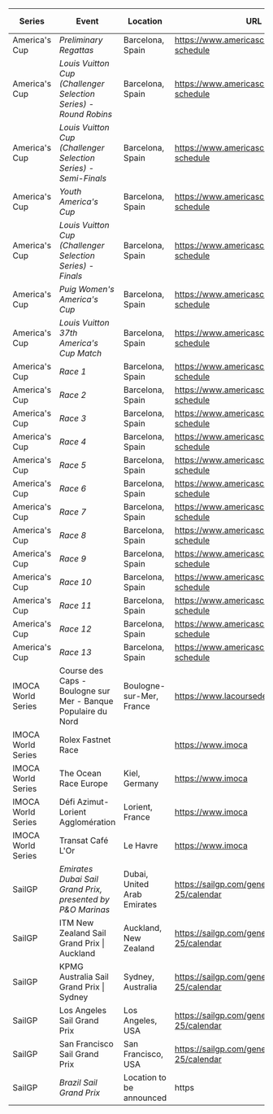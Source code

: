 | Series             | Event                                                                                             | Location                       | URL                                                 | Start Date | End Date   |
| ------------------ | ------------------------------------------------------------------------------------------------- | ------------------------------ | --------------------------------------------------- | ---------- | ---------- |
| America's Cup      | *Preliminary Regattas*                                                                            | Barcelona, Spain               | https://www.americascup.com/en/ac37-schedule        | 2024-08-22 | *2024-08-25* |
| America's Cup      | *Louis Vuitton Cup (Challenger Selection Series) - Round Robins*                                  | Barcelona, Spain               | https://www.americascup.com/en/ac37-schedule        | 2024-08-29 | *2024-09-08* |
| America's Cup      | *Louis Vuitton Cup (Challenger Selection Series) - Semi-Finals*                                   | Barcelona, Spain               | https://www.americascup.com/en/ac37-schedule        | 2024-09-14 | *2024-09-19* |
| America's Cup      | *Youth America's Cup*                                                                             | Barcelona, Spain               | https://www.americascup.com/en/ac37-schedule        | 2024-09-17 | *2024-09-26* |
| America's Cup      | *Louis Vuitton Cup (Challenger Selection Series) - Finals*                                        | Barcelona, Spain               | https://www.americascup.com/en/ac37-schedule        | 2024-09-26 | *2024-10-05* |
| America's Cup      | *Puig Women's America's Cup*                                                                      | Barcelona, Spain               | https://www.americascup.com/en/ac37-schedule        | 2024-10-05 | *2024-10-13* |
| America's Cup      | *Louis Vuitton 37th America's Cup Match*                                                          | Barcelona, Spain               | https://www.americascup.com/en/ac37-schedule        | 2024-10-12 | *2024-10-21* |
| America's Cup      | *Race 1*                                                                                          | Barcelona, Spain               | https://www.americascup.com/en/ac37-schedule        | 2024-10-12 | *2024-10-12* |
| America's Cup      | *Race 2*                                                                                          | Barcelona, Spain               | https://www.americascup.com/en/ac37-schedule        | 2024-10-12 | *2024-10-12* |
| America's Cup      | *Race 3*                                                                                          | Barcelona, Spain               | https://www.americascup.com/en/ac37-schedule        | 2024-10-13 | *2024-10-13* |
| America's Cup      | *Race 4*                                                                                          | Barcelona, Spain               | https://www.americascup.com/en/ac37-schedule        | 2024-10-13 | *2024-10-13* |
| America's Cup      | *Race 5*                                                                                          | Barcelona, Spain               | https://www.americascup.com/en/ac37-schedule        | 2024-10-16 | *2024-10-16* |
| America's Cup      | *Race 6*                                                                                          | Barcelona, Spain               | https://www.americascup.com/en/ac37-schedule        | 2024-10-16 | *2024-10-16* |
| America's Cup      | *Race 7*                                                                                          | Barcelona, Spain               | https://www.americascup.com/en/ac37-schedule        | 2024-10-18 | *2024-10-18* |
| America's Cup      | *Race 8*                                                                                          | Barcelona, Spain               | https://www.americascup.com/en/ac37-schedule        | 2024-10-18 | *2024-10-18* |
| America's Cup      | *Race 9*                                                                                          | Barcelona, Spain               | https://www.americascup.com/en/ac37-schedule        | 2024-10-19 | *2024-10-19* |
| America's Cup      | *Race 10*                                                                                         | Barcelona, Spain               | https://www.americascup.com/en/ac37-schedule        | 2024-10-19 | *2024-10-19* |
| America's Cup      | *Race 11*                                                                                         | Barcelona, Spain               | https://www.americascup.com/en/ac37-schedule        | 2024-10-20 | *2024-10-20* |
| America's Cup      | *Race 12*                                                                                         | Barcelona, Spain               | https://www.americascup.com/en/ac37-schedule        | 2024-10-20 | *2024-10-20* |
| America's Cup      | *Race 13*                                                                                         | Barcelona, Spain               | https://www.americascup.com/en/ac37-schedule        | 2024-10-21 | *2024-10-21* |
| IMOCA World Series | Course des Caps - Boulogne sur Mer - Banque Populaire du Nord                                     | Boulogne-sur-Mer, France       | https://www.lacoursedescaps.com/                   | 2025-06-25 | 2025-07-06 |
| IMOCA World Series | Rolex Fastnet Race                                                                                |                                | https://www.imoca                                  | 2025-07    | 2025-07    |
| IMOCA World Series | The Ocean Race Europe                                                                             | Kiel, Germany                  | https://www.imoca                                  | 2025-08-10 | 2025       |
| IMOCA World Series | Défi Azimut-Lorient Agglomération                                                                 | Lorient, France                | https://www.imoca                                  | 2025-09    | 2025-09    |
| IMOCA World Series | Transat Café L'Or                                                                                 | Le Havre                       | https://www.imoca                                  | 2025-10    | 2025-10    |
| SailGP             | *Emirates Dubai Sail Grand Prix, presented by P&O Marinas*                                        | Dubai, United Arab Emirates    | https://sailgp.com/general/24-25/calendar          | 2024-11-23 | *2024-11-24* |
| SailGP             | ITM New Zealand Sail Grand Prix \| Auckland                                                       | Auckland, New Zealand          | https://sailgp.com/general/24-25/calendar          | 2025-01-18 | 2025-01-19 |
| SailGP             | KPMG Australia Sail Grand Prix \| Sydney                                                          | Sydney, Australia              | https://sailgp.com/general/24-25/calendar          | 2025-02-08 | 2025-02-09 |
| SailGP             | Los Angeles Sail Grand Prix                                                                       | Los Angeles, USA               | https://sailgp.com/general/24-25/calendar          | 2025-03-15 | 2025-03-16 |
| SailGP             | San Francisco Sail Grand Prix                                                                     | San Francisco, USA             | https://sailgp.com/general/24-25/calendar          | 2025-03-22 | 2025-03-23 |
| SailGP             | *Brazil Sail Grand Prix*                                                                          | Location to be announced       | https